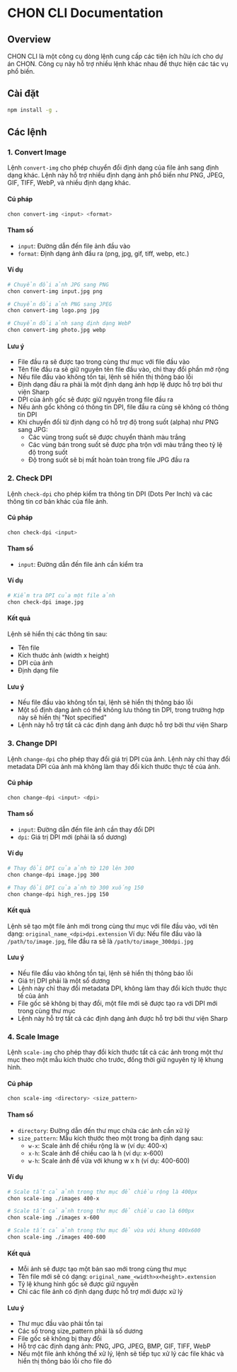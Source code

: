 # CHON CLI Documentation

## Overview
CHON CLI là một công cụ dòng lệnh cung cấp các tiện ích hữu ích cho dự án CHON. Công cụ này hỗ trợ nhiều lệnh khác nhau để thực hiện các tác vụ phổ biến.

## Cài đặt
```bash
npm install -g .
```

## Các lệnh

### 1. Convert Image
Lệnh `convert-img` cho phép chuyển đổi định dạng của file ảnh sang định dạng khác. Lệnh này hỗ trợ nhiều định dạng ảnh phổ biến như PNG, JPEG, GIF, TIFF, WebP, và nhiều định dạng khác.

#### Cú pháp
```bash
chon convert-img <input> <format>
```

#### Tham số
- `input`: Đường dẫn đến file ảnh đầu vào
- `format`: Định dạng ảnh đầu ra (png, jpg, gif, tiff, webp, etc.)

#### Ví dụ
```bash
# Chuyển đổi ảnh JPG sang PNG
chon convert-img input.jpg png

# Chuyển đổi ảnh PNG sang JPEG
chon convert-img logo.png jpg

# Chuyển đổi ảnh sang định dạng WebP
chon convert-img photo.jpg webp
```

#### Lưu ý
- File đầu ra sẽ được tạo trong cùng thư mục với file đầu vào
- Tên file đầu ra sẽ giữ nguyên tên file đầu vào, chỉ thay đổi phần mở rộng
- Nếu file đầu vào không tồn tại, lệnh sẽ hiển thị thông báo lỗi
- Định dạng đầu ra phải là một định dạng ảnh hợp lệ được hỗ trợ bởi thư viện Sharp
- DPI của ảnh gốc sẽ được giữ nguyên trong file đầu ra
- Nếu ảnh gốc không có thông tin DPI, file đầu ra cũng sẽ không có thông tin DPI
- Khi chuyển đổi từ định dạng có hỗ trợ độ trong suốt (alpha) như PNG sang JPG:
  - Các vùng trong suốt sẽ được chuyển thành màu trắng
  - Các vùng bán trong suốt sẽ được pha trộn với màu trắng theo tỷ lệ độ trong suốt
  - Độ trong suốt sẽ bị mất hoàn toàn trong file JPG đầu ra

### 2. Check DPI
Lệnh `check-dpi` cho phép kiểm tra thông tin DPI (Dots Per Inch) và các thông tin cơ bản khác của file ảnh.

#### Cú pháp
```bash
chon check-dpi <input>
```

#### Tham số
- `input`: Đường dẫn đến file ảnh cần kiểm tra

#### Ví dụ
```bash
# Kiểm tra DPI của một file ảnh
chon check-dpi image.jpg
```

#### Kết quả
Lệnh sẽ hiển thị các thông tin sau:
- Tên file
- Kích thước ảnh (width x height)
- DPI của ảnh
- Định dạng file

#### Lưu ý
- Nếu file đầu vào không tồn tại, lệnh sẽ hiển thị thông báo lỗi
- Một số định dạng ảnh có thể không lưu thông tin DPI, trong trường hợp này sẽ hiển thị "Not specified"
- Lệnh này hỗ trợ tất cả các định dạng ảnh được hỗ trợ bởi thư viện Sharp

### 3. Change DPI
Lệnh `change-dpi` cho phép thay đổi giá trị DPI của ảnh. Lệnh này chỉ thay đổi metadata DPI của ảnh mà không làm thay đổi kích thước thực tế của ảnh.

#### Cú pháp
```bash
chon change-dpi <input> <dpi>
```

#### Tham số
- `input`: Đường dẫn đến file ảnh cần thay đổi DPI
- `dpi`: Giá trị DPI mới (phải là số dương)

#### Ví dụ
```bash
# Thay đổi DPI của ảnh từ 120 lên 300
chon change-dpi image.jpg 300

# Thay đổi DPI của ảnh từ 300 xuống 150
chon change-dpi high_res.jpg 150
```

#### Kết quả
Lệnh sẽ tạo một file ảnh mới trong cùng thư mục với file đầu vào, với tên dạng: `original_name_<dpi>dpi.extension`
Ví dụ: Nếu file đầu vào là `/path/to/image.jpg`, file đầu ra sẽ là `/path/to/image_300dpi.jpg`

#### Lưu ý
- Nếu file đầu vào không tồn tại, lệnh sẽ hiển thị thông báo lỗi
- Giá trị DPI phải là một số dương
- Lệnh này chỉ thay đổi metadata DPI, không làm thay đổi kích thước thực tế của ảnh
- File gốc sẽ không bị thay đổi, một file mới sẽ được tạo ra với DPI mới trong cùng thư mục
- Lệnh này hỗ trợ tất cả các định dạng ảnh được hỗ trợ bởi thư viện Sharp

### 4. Scale Image
Lệnh `scale-img` cho phép thay đổi kích thước tất cả các ảnh trong một thư mục theo một mẫu kích thước cho trước, đồng thời giữ nguyên tỷ lệ khung hình.

#### Cú pháp
```bash
chon scale-img <directory> <size_pattern>
```

#### Tham số
- `directory`: Đường dẫn đến thư mục chứa các ảnh cần xử lý
- `size_pattern`: Mẫu kích thước theo một trong ba định dạng sau:
  - `w-x`: Scale ảnh để chiều rộng là w (ví dụ: 400-x)
  - `x-h`: Scale ảnh để chiều cao là h (ví dụ: x-600)
  - `w-h`: Scale ảnh để vừa với khung w x h (ví dụ: 400-600)

#### Ví dụ
```bash
# Scale tất cả ảnh trong thư mục để chiều rộng là 400px
chon scale-img ./images 400-x

# Scale tất cả ảnh trong thư mục để chiều cao là 600px
chon scale-img ./images x-600

# Scale tất cả ảnh trong thư mục để vừa với khung 400x600
chon scale-img ./images 400-600
```

#### Kết quả
- Mỗi ảnh sẽ được tạo một bản sao mới trong cùng thư mục
- Tên file mới sẽ có dạng: `original_name_<width>x<height>.extension`
- Tỷ lệ khung hình gốc sẽ được giữ nguyên
- Chỉ các file ảnh có định dạng được hỗ trợ mới được xử lý

#### Lưu ý
- Thư mục đầu vào phải tồn tại
- Các số trong size_pattern phải là số dương
- File gốc sẽ không bị thay đổi
- Hỗ trợ các định dạng ảnh: PNG, JPG, JPEG, BMP, GIF, TIFF, WebP
- Nếu một file ảnh không thể xử lý, lệnh sẽ tiếp tục xử lý các file khác và hiển thị thông báo lỗi cho file đó 